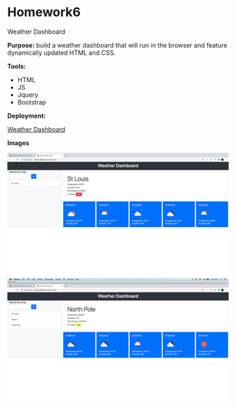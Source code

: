 #            Homework6

 Weather Dashboard

**Purpose:** build a weather dashboard that will run in the browser and feature dynamically updated HTML and CSS.

**Tools:**
* HTML
* JS
* Jquery
* Bootstrap

**Deployment:**

[Weather Dashboard](https://desalu.github.io/homework6/)

**Images**

![A test image](screenshots.png)
![A test image](screenshots2.png)
